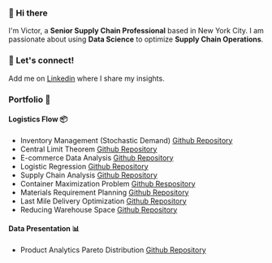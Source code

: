 ### 👋 Hi there

I'm Victor, a **Senior Supply Chain Professional**  based in New York City. I am passionate about using **Data Science** to optimize **Supply Chain Operations**. 

### 🤝 Let's connect!
Add me on [Linkedin](https://www.linkedin.com/in/samir-saci/) where I share my insights.

### Portfolio 📒

#### Logistics Flow 📦
- Inventory Management (Stochastic Demand) [Github Repository](https://github.com/victorharvey/Inventory-management-stochastic-demand)
- Central Limit Theorem [Github Repository](https://github.com/victorharvey/Central-Limit-Theorem) 
- E-commerce Data Analysis [Github Repository](https://github.com/victorharvey/e-commerce-data-analysis)
- Logistic Regression [Github Repository](https://github.com/victorharvey/logistic-regression)
- Supply Chain Analysis [Github Repository](https://github.com/victorharvey/Supply-Chain-Analysis)
- Container Maximization Problem [Github Respository](https://github.com/victorharvey/Container-Maximization-Problem)
- Materials Requirement Planning [Github Repository](https://github.com/victorharvey/Materials-Requirements-Planning)
- Last Mile Delivery Optimization [Github Repository](https://github.com/victorharvey/Last-Mile-Delivery-Optimization)
- Reducing Warehouse Space [Github Repository](https://github.com/victorharvey/Reducing-warehouse-space)

#### Data Presentation 📊
- Product Analytics Pareto Distribution [Github Repository](https://github.com/victorharvey/Product-Analytics-Pareto-Distribution)

